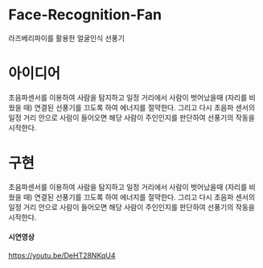 # Face-Recognition-Fan
라즈베리파이를 활용한 얼굴인식 선풍기

# 아이디어
초음파센서를 이용하여 사람을 탐지하고 일정 거리에서 사람이 벗어났을때 (자리를 비웠을 때) 연결된 선풍기를 끄도록 하여 에너지를 절약한다. 그리고 다시 초음파 센서의 일정 거리 안으로 사람이 들어오면 해당 사람이 주인인지를 판단하여 선풍기의 작동을 시작한다.

# 구현
초음파센서를 이용하여 사람을 탐지하고 일정 거리에서 사람이 벗어났을때 (자리를 비웠을 때) 연결된 선풍기를 끄도록 하여 에너지를 절약한다. 그리고 다시 초음파 센서의 일정 거리 안으로 사람이 들어오면 해당 사람이 주인인지를 판단하여 선풍기의 작동을 시작한다.

#### 시연영상    
<https://youtu.be/DeHT28NKqU4>
